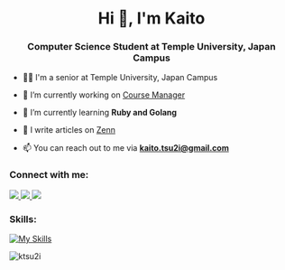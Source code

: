 <h1 align="center">Hi 👋, I'm Kaito</h1>
<h3 align="center">Computer Science Student at Temple University, Japan Campus</h3>

- 👨‍💻 I'm a senior at Temple University, Japan Campus

- 🔭 I’m currently working on [Course Manager](https://github.com/ktsu2i/course-manager)

- 🌱 I’m currently learning **Ruby and Golang**

- 📝 I write articles on [Zenn](https://zenn.dev/ktsu2i)

- 📫 You can reach out to me via **kaito.tsu2i@gmail.com**

### Connect with me:

<a href="https://twitter.com/kaito_tsu2i">
  <img src="https://skillicons.dev/icons?i=twitter" />
</a>
<a href="https://instagram.com/kaito_aujla">
  <img src="https://skillicons.dev/icons?i=instagram" />
</a>
<a href="https://linkedin.com/in/kaito-tsutsui-957a90210">
  <img src="https://skillicons.dev/icons?i=linkedin" />
</a>

### Skills:

[![My Skills](https://skillicons.dev/icons?i=html,css,tailwind,js,ts,react,next,nodejs,py,fastapi,ruby,rails,go,java,kotlin,c,git,mysql,postgres,mongo,sqlite,firebase,supabase,docker&perline=8)](https://skillicons.dev)

<img src="https://github-readme-stats.vercel.app/api/top-langs/?username=ktsu2i&layout=compact&theme=dark" alt="ktsu2i" />
